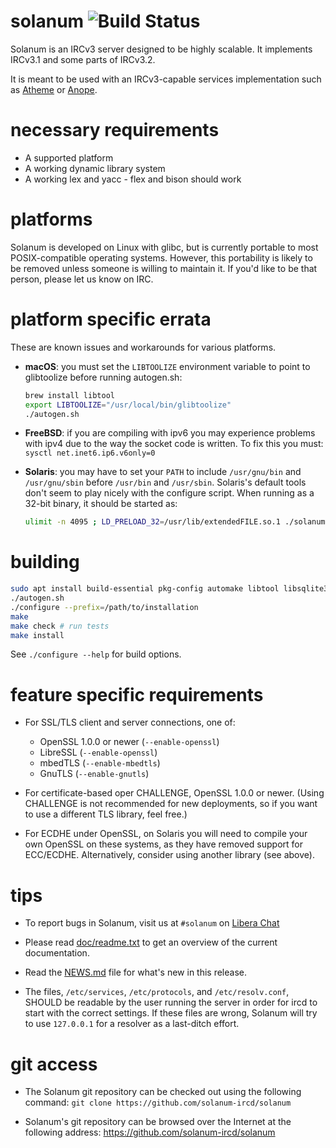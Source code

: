 # solanum ![Build Status](https://github.com/chatcoders/solanum/workflows/CI/badge.svg)

Solanum is an IRCv3 server designed to be highly scalable.  It implements IRCv3.1 and some parts of IRCv3.2.

It is meant to be used with an IRCv3-capable services implementation such as [Atheme][atheme] or [Anope][anope].

   [atheme]: https://atheme.github.io/
   [anope]: http://www.anope.org/

# necessary requirements

 * A supported platform
 * A working dynamic library system
 * A working lex and yacc - flex and bison should work

# platforms

Solanum is developed on Linux with glibc, but is currently portable to most POSIX-compatible operating systems.
However, this portability is likely to be removed unless someone is willing to maintain it.  If you'd like to be that
person, please let us know on IRC.

# platform specific errata

These are known issues and workarounds for various platforms.

 * **macOS**: you must set the `LIBTOOLIZE` environment variable to point to glibtoolize before running autogen.sh:

   ```bash
   brew install libtool
   export LIBTOOLIZE="/usr/local/bin/glibtoolize"
   ./autogen.sh
   ```

 * **FreeBSD**: if you are compiling with ipv6 you may experience
   problems with ipv4 due to the way the socket code is written.  To
   fix this you must: `sysctl net.inet6.ip6.v6only=0`

 * **Solaris**: you may have to set your `PATH` to include `/usr/gnu/bin` and `/usr/gnu/sbin` before `/usr/bin`
   and `/usr/sbin`. Solaris's default tools don't seem to play nicely with the configure script. When running
   as a 32-bit binary, it should be started as:

   ```bash
   ulimit -n 4095 ; LD_PRELOAD_32=/usr/lib/extendedFILE.so.1 ./solanum
   ```

# building

```bash
sudo apt install build-essential pkg-config automake libtool libsqlite3-dev # or equivalent for your distribution
./autogen.sh
./configure --prefix=/path/to/installation
make
make check # run tests
make install
```

See `./configure --help` for build options.

# feature specific requirements

 * For SSL/TLS client and server connections, one of:

   * OpenSSL 1.0.0 or newer (`--enable-openssl`)
   * LibreSSL (`--enable-openssl`)
   * mbedTLS (`--enable-mbedtls`)
   * GnuTLS (`--enable-gnutls`)

 * For certificate-based oper CHALLENGE, OpenSSL 1.0.0 or newer.
   (Using CHALLENGE is not recommended for new deployments, so if you want to use a different TLS library,
    feel free.)

 * For ECDHE under OpenSSL, on Solaris you will need to compile your own OpenSSL on these systems, as they
   have removed support for ECC/ECDHE.  Alternatively, consider using another library (see above).

# tips

 * To report bugs in Solanum, visit us at `#solanum` on [Libera Chat](https://libera.chat)

 * Please read [doc/readme.txt](doc/readme.txt) to get an overview of the current documentation.

 * Read the [NEWS.md](NEWS.md) file for what's new in this release.

 * The files, `/etc/services`, `/etc/protocols`, and `/etc/resolv.conf`, SHOULD be
   readable by the user running the server in order for ircd to start with
   the correct settings.  If these files are wrong, Solanum will try to use
   `127.0.0.1` for a resolver as a last-ditch effort.

# git access

 * The Solanum git repository can be checked out using the following command:
	`git clone https://github.com/solanum-ircd/solanum`

 * Solanum's git repository can be browsed over the Internet at the following address:
	https://github.com/solanum-ircd/solanum
